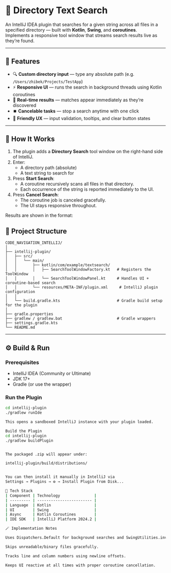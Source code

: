 # 🧭 Directory Text Search 

An IntelliJ IDEA plugin that searches for a given string across all files in a specified directory — built with **Kotlin**, **Swing**, and **coroutines**.  
Implements a responsive tool window that streams search results live as they’re found.

---

## 🚀 Features

- 🔍 **Custom directory input** — type any absolute path (e.g. `/Users/zhibek/Projects/TestApp`)
- ⚡ **Responsive UI** — runs the search in background threads using Kotlin coroutines
- 📄 **Real-time results** — matches appear immediately as they’re discovered
- ⏹️ **Cancelable tasks** — stop a search anytime with one click
- 💬 **Friendly UX** — input validation, tooltips, and clear button states

---

## 🧠 How It Works

1. The plugin adds a **Directory Search** tool window on the right-hand side of IntelliJ.
2. Enter:
   - A directory path (absolute)
   - A text string to search for
3. Press **Start Search**:
   - A coroutine recursively scans all files in that directory.
   - Each occurrence of the string is reported immediately to the UI.
4. Press **Cancel Search**:
   - The coroutine job is canceled gracefully.
   - The UI stays responsive throughout.

Results are shown in the format:

## 🧩 Project Structure

```
CODE_NAVIGATION_INTELLIJ/
│
├── intellij-plugin/
│   ├── src/
│   │   └── main/
│   │       ├── kotlin/com/example/textsearch/
│   │       │   ├── SearchToolWindowFactory.kt   # Registers the ToolWindow
│   │       │   └── SearchToolWindowPanel.kt     # Handles UI + coroutine-based search
│   │       └── resources/META-INF/plugin.xml     # IntelliJ plugin configuration
│   │
│   └── build.gradle.kts                         # Gradle build setup for the plugin
│
├── gradle.properties
├── gradlew / gradlew.bat                        # Gradle wrappers
├── settings.gradle.kts
└── README.md
```
---

## ⚙️ Build & Run

### Prerequisites
- IntelliJ IDEA (Community or Ultimate)
- JDK 17+
- Gradle (or use the wrapper)

### Run the Plugin
```bash
cd intellij-plugin
./gradlew runIde

This opens a sandboxed IntelliJ instance with your plugin loaded.

Build the Plugin
cd intellij-plugin
./gradlew buildPlugin


The packaged .zip will appear under:

intellij-plugin/build/distributions/


You can then install it manually in IntelliJ via
Settings → Plugins → ⚙️ → Install Plugin from Disk...

🧰 Tech Stack
| Component | Technology               |
| --------- | ------------------------ |
| Language  | Kotlin                   |
| UI        | Swing                    |
| Async     | Kotlin Coroutines        |
| IDE SDK   | IntelliJ Platform 2024.2 |

🪄 Implementation Notes

Uses Dispatchers.Default for background searches and SwingUtilities.invokeLater for UI updates.

Skips unreadable/binary files gracefully.

Tracks line and column numbers using newline offsets.

Keeps UI reactive at all times with proper coroutine cancellation.